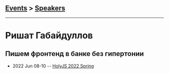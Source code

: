 ## [Events](../README.md) > [Speakers](../speakers.md)
---

# Ришат Габайдуллов

## Пишем фронтенд в банке без гипертонии
- 2022 Jun 08-10 -- [HolyJS 2022 Spring](https://youtu.be/Pen8ckiOahI)    

